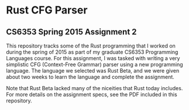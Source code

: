 # Rust CFG Parser
## CS6353 Spring 2015 Assignment 2

This repository tracks some of the Rust programming that I worked on during the spring of 2015 as part of my graduate CS6353 Programming Languages course. For this assignment, I was tasked with writing a very simplistic CFG (Context-Free Grammar) parser using a new programming language. The language we selected was Rust Beta, and we were given about two weeks to learn the language and complete the assignment.

Note that Rust Beta lacked many of the niceities that Rust today includes. For more details on the assignment specs, see the PDF included in this repository.
